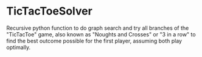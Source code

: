 # TicTacToeSolver
Recursive python function to do graph search and try all branches of the "TicTacToe" game, also known as "Noughts and Crosses" or "3 in a row" to find the best outcome possible for the first player, assuming both play optimally.
